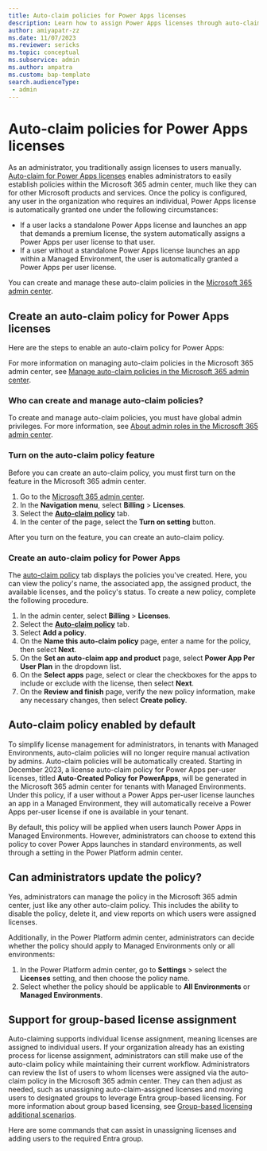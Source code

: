 ```yaml
---
title: Auto-claim policies for Power Apps licenses
description: Learn how to assign Power Apps licenses through auto-claim policies.
author: amiyapatr-zz
ms.date: 11/07/2023
ms.reviewer: sericks
ms.topic: conceptual
ms.subservice: admin
ms.author: ampatra
ms.custom: bap-template
search.audienceType: 
 - admin
---
```


# Auto-claim policies for Power Apps licenses

As an administrator, you traditionally assign licenses to users manually. [Auto-claim for Power Apps licenses](/microsoft-365/commerce/licenses/manage-auto-claim-policies?view=o365-worldwide&WT.mc_id=365AdminCSH_inproduct#auto-claim-policies-for-microsoft-power-apps&preserve-view=true) enables administrators to easily establish policies within the Microsoft 365 admin center, much like they can for other Microsoft products and services. Once the policy is configured, any user in the organization who requires an individual, Power Apps license is automatically granted one under the following circumstances:

- If a user lacks a standalone Power Apps license and launches an app that demands a premium license, the system automatically assigns a Power Apps per user license to that user.
- If a user without a standalone Power Apps license launches an app within a Managed Environment, the user is automatically granted a Power Apps per user license.

You can create and manage these auto-claim policies in the [Microsoft 365 admin center](https://go.microsoft.com/fwlink/p/?linkid=2024339).

## Create an auto-claim policy for Power Apps licenses

Here are the steps to enable an auto-claim policy for Power Apps:

For more information on managing auto-claim policies in the Microsoft 365 admin center, see [Manage auto-claim policies in the Microsoft 365 admin center](/microsoft-365/commerce/licenses/manage-auto-claim-policies?view=o365-worldwide&preserve-view=true).

### Who can create and manage auto-claim policies?
To create and manage auto-claim policies, you must have global admin privileges. For more information, see [About admin roles in the Microsoft 365 admin center](/microsoft-365/admin/add-users/about-admin-roles?view=o365-worldwide&preserve-view=true).

### Turn on the auto-claim policy feature
Before you can create an auto-claim policy, you must first turn on the feature in the Microsoft 365 admin center.  

1.	Go to the [Microsoft 365 admin center](https://go.microsoft.com/fwlink/p/?linkid=2024339).
2.	In the **Navigation menu**, select **Billing** > **Licenses**.
3.	Select the [**Auto-claim policy**](https://admin.microsoft.com/adminportal/home?#/licenses/autoclaimpolicies) tab.
4.	In the center of the page, select the **Turn on setting** button.

After you turn on the feature, you can create an auto-claim policy.

### Create an auto-claim policy for Power Apps
The [auto-claim policy](https://admin.microsoft.com/adminportal/home?#/licenses/autoclaimpolicies) tab displays the policies you've created. Here, you can view the policy's name, the associated app, the assigned product, the available licenses, and the policy's status. To create a new policy, complete the following procedure.

1.	In the admin center, select **Billing** > **Licenses**.
2.	Select the [**Auto-claim policy**](https://admin.microsoft.com/adminportal/home?#/licenses/autoclaimpolicies) tab.
3.	Select **Add a policy**.
4.	On the **Name this auto-claim policy** page, enter a name for the policy, then select **Next**.
5.	On the **Set an auto-claim app and product** page, select **Power App Per User Plan** in the dropdown list. 
6.	On the **Select apps** page, select or clear the checkboxes for the apps to include or exclude with the license, then select **Next**.
7.	On the **Review and finish** page, verify the new policy information, make any necessary changes, then select **Create policy**.

## Auto-claim policy enabled by default 
To simplify license management for administrators, in tenants with Managed Environments, auto-claim policies will no longer require manual activation by admins. Auto-claim policies will be automatically created. Starting in December 2023, a license auto-claim policy for Power Apps per-user licenses, titled **Auto-Created Policy for PowerApps**, will be generated in the Microsoft 365 admin center for tenants with Managed Environments. Under this policy, if a user without a Power Apps per-user license launches an app in a Managed Environment, they will automatically receive a Power Apps per-user license if one is available in your tenant.

By default, this policy will be applied when users launch Power Apps in Managed Environments. However, administrators can choose to extend this policy to cover Power Apps launches in standard environments, as well through a setting in the Power Platform admin center.

## Can administrators update the policy?
Yes, administrators can manage the policy in the Microsoft 365 admin center, just like any other auto-claim policy. This includes the ability to disable the policy, delete it, and view reports on which users were assigned licenses.

Additionally, in the Power Platform admin center, administrators can decide whether the policy should apply to Managed Environments only or all environments:

1.	In the Power Platform admin center, go to **Settings** > select the **Licenses** setting, and then choose the policy name.
2.	Select whether the policy should be applicable to **All Environments** or **Managed Environments**.

## Support for group-based license assignment

Auto-claiming supports individual license assignment, meaning licenses are assigned to individual users. If your organization already has an existing process for license assignment, administrators can still make use of the auto-claim policy while maintaining their current workflow. Administrators can review the list of users to whom licenses were assigned via the auto-claim policy in the Microsoft 365 admin center. They can then adjust as needed, such as unassigning auto-claim-assigned licenses and moving users to designated groups to leverage Entra group-based licensing. For more information about group based licensing, see [Group-based licensing additional scenarios](/entra/identity/users/licensing-group-advanced).

Here are some commands that can assist in unassigning licenses and adding users to the required Entra group.


